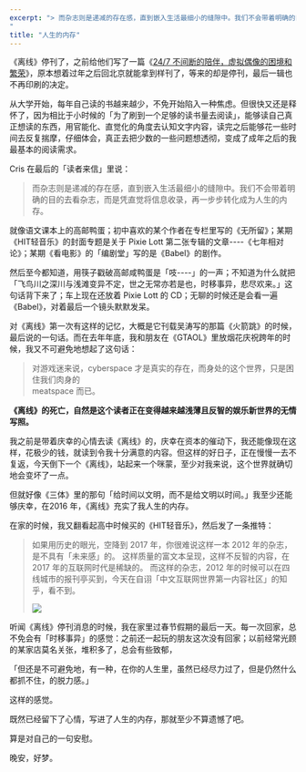 ```yaml
---
excerpt: "> 而杂志则是递减的存在感，直到嵌入生活最细小的缝隙中。我们不会带着明确的目的去看杂志，而是凭直觉将信息收录，再一步步转化成为人生的内存。
"
title: "人生的内存"
---
```


《离线》停刊了，之前给他们写了一篇《[24/7 不间断的陪伴，虚拟偶像的困境和繁荣](https://zhuanlan.zhihu.com/p/24776500)》，原本想着过年之后回北京就能拿到样刊了，等来的却是停刊，最后一辑也不再印刷的决定。

从大学开始，每年自己读的书越来越少，不免开始陷入一种焦虑。但很快又还是释怀了，因为相比于小时候的「为了刷到一个足够的读书量去阅读」，能够读自己真正想读的东西，用官能化、直觉化的角度去认知文字内容，读完之后能够花一些时间去反复揣摩，仔细体会，真正去把少数的一些问题想透彻，变成了成年之后的我最基本的阅读需求。

Cris 在最后的「读者来信」里说：

> 而杂志则是递减的存在感，直到嵌入生活最细小的缝隙中。我们不会带着明确的目的去看杂志，而是凭直觉将信息收录，再一步步转化成为人生的内存。

就像语文课本上的高邮鸭蛋；初中喜欢的某个作者在专栏里写的《无所留》；某期《HIT轻音乐》的封面专题是关于 Pixie Lott 第二张专辑的文章----《七年相对论》；某期《看电影》的「编剧堂」写的是《Babel》的剧作。

然后至今都知道，用筷子戳破高邮咸鸭蛋是「吱----」的一声；不知道为什么就把「飞鸟川之深川与浅滩变异不定，世之无常亦若是也，时移事异，悲尽欢来。」这句话背下来了；车上现在还放着 Pixie Lott 的 CD；无聊的时候还是会看一遍《Babel》，对着最后一个镜头默默发呆。

对《离线》第一次有这样的记忆，大概是它刊载吴涛写的那篇《火箭跳》的时候，最后说的一句话。而在去年年底，我和朋友在《GTAOL》里放烟花庆祝跨年的时候，我又不可避免地想起了这句话：

> 对游戏迷来说，cyberspace 才是真实的存在，而身处的这个世界，只是困住我们肉身的  
meatspace 而已。

**《离线》的死亡，自然是这个读者正在变得越来越浅薄且反智的娱乐新世界的无情写照。**

我之前是带着庆幸的心情去读《离线》的，庆幸在资本的催动下，我还能像现在这样，花极少的钱，就读到令我十分满意的内容。但这样的好日子，正在慢慢一去不复返，今天倒下一个《离线》，站起来一个咪蒙，至少对我来说，这个世界就确切地会变坏了一点。

但就好像《三体》里的那句「给时间以文明，而不是给文明以时间。」我至少还能够庆幸，在2016 年，《离线》充实了我人生的内存。

在家的时候，我又翻看起高中时候买的《HIT轻音乐》，然后发了一条推特：

> 如果用历史的眼光，空降到 2017 年，你很难说这样一本 2012 年的杂志，是不具有「未来感」的。 这样质量的富文本呈现，这样不反智的内容，在 2017 年的互联网时代是稀缺的。 而这样的杂志，2012 年的时候可以在四线城市的报刊亭买到，今天在自诩「中文互联网世界第一内容社区」的知乎，看不到。
> 
> ![](https://cl.ly/oQ8l/481933681673747426)

听闻《离线》停刊消息的时候，我在家里过春节假期的最后一天。每一次回家，总不免会有「时移事异」的感觉：之前还一起玩的朋友这次没有回家；以前经常光顾的某家店莫名关张，堆积多了，总会有些致郁，

「但还是不可避免地，有一种，在你的人生里，虽然已经尽力过了，但是仍然什么都抓不住，的脱力感。」

这样的感觉。

既然已经留下了心情，写进了人生的内存，那就至少不算遗憾了吧。

算是对自己的一句安慰。

晚安，好梦。